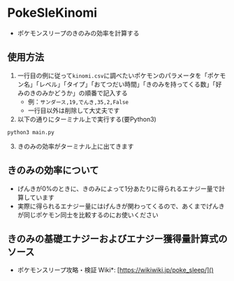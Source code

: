# PokeSleKinomi
- ポケモンスリープのきのみの効率を計算する
## 使用方法
1. 一行目の例に従って```kinomi.csv```に調べたいポケモンのパラメータを「ポケモン名」「レベル」「タイプ」「おてつだい時間」「きのみを持ってくる数」「好みのきのみかどうか」の順番で記入する
   - 例：```サンダース,19,でんき,35,2,False```
   - 一行目以外は削除して大丈夫です
2. 以下の通りにターミナル上で実行する(要Python3)
```
python3 main.py
```
3. きのみの効率がターミナル上に出てきます
## きのみの効率について
- げんきが0%のときに、きのみによって1分あたりに得られるエナジー量で計算しています
- 実際に得られるエナジー量にはげんきが関わってくるので、あくまでげんきが同じポケモン同士を比較するのにお使いください
## きのみの基礎エナジーおよびエナジー獲得量計算式のソース
- ポケモンスリープ攻略・検証 Wiki*: [https://wikiwiki.jp/poke_sleep/]()
